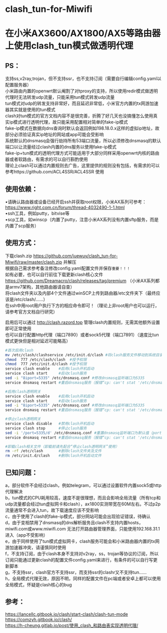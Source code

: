 # clash_tun-for-Miwifi
在小米AX3600/AX1800/AX5等路由器上使用clash_tun模式做透明代理
=====
PS：
--
支持ss,v2ray,trojan，但不支持ssr，也不支持订阅（需要自行编辑config.yaml以配置服务器）<br>
小米路由内置的openwrt默认阉割了对tproxy的支持，所以使用redir模式做透明代理时无法转发udp流量，只能采用tun模式转发udp流量<br>
tun模式对udp的转发支持非常好，而且延迟非常低，小米官方内置的tx网游加速器其实就是使用的tun模式<br>
clash对tun模式的官方文档内容不是很完善，折腾了好几天也没搞懂怎么使用真实ip模式进行透明代理，故只能采用配置相对简单的fake-ip模式<br>
fake-ip模式在数据向dns查询时默认会返回例如198.18.0.x这样的虚拟ip地址，故部分必须验证真实ip地址的网站或app可能会受影响<br>
系统默认的dnsmasq会强行劫持所有53端口流量，所以必须修改dnsmasq的默认端口以让流量经过clash内置的dns服务以使用fake-ip模式<br>
fake-ip+tun模式的透明代理方式可能适用于大部分同样采用openwrt内核的路由器或者软路由，有需求的可以自行斟酌使用<br>
理论上clash可以通过内置规则去广告，这里提供的规则没有包括，有需求的可以参考https://github.com/ACL4SSR/ACL4SSR 使用

使用依赖：
--
•请确认路由器或设备已经开启ssh并获取root权限，小米AX系列可参考：https://www.right.com.cn/forum/thread-4032490-1-1.html<br>
•ssh工具，例如putty，bitvise等<br>
•scp工具，如winscp（内置了putty，注意小米AX系列没有内置sftp服务，而是内置了scp服务）<br>

使用方式：
--
下载clash.zip https://github.com/juewuy/clash_tun-for-Miwifi/raw/master/clash.zip 并解压<br>
根据自己需求参考备注修改config.yaml配置文件并保存`重要！！！`<br>
如有必要，也可以自行前往下载更新clash核心文件 https://github.com/Dreamacro/clash/releases/tag/premium （小米AX系列都是armv7架构，其他路由器请自查）<br>
将clash文件夹以及内部4个文件通过winSCP上传到路由器/etc文件夹下（最终应该是/etc/clash/……）<br>
在ssh中用root用户执行下方的相应命令即可！（理论上非root用户也可以运行，请参考官方文档自行研究）<br>

启用后可以通过 http://clash.razord.top 管理clash内置规则，无需其他额外设置即可正常使用<br>
也可以自行配置http代理（端口7890）或者sock5代理（端口7891）（速度比tun模式更快但是相对延迟可能略高）<br>
```sh
#首次启用clash
mv /etc/clash/clashservice /etc/init.d/clash #将clash服务文件移动到系统目录
chmod  777 /etc/clash/clash  #授予权限
chmod  777 /etc/init.d/clash #授予权限
service clash enable    #启用clash开机启动
service clash start     #启动clash服务
sed -i "8iport=5335" /etc/dnsmasq.conf #修改dnsmasq监听端口为5335
service dnsmasq restart #重启dnsmasq服务（报错“cp: can't stat '/etc/dnsmasq.d/*'……”可无视）
```
```sh
#启用clash透明网关
service clash enable    #启用clash开机启动
service clash start     #启动clash服务
sed -i "8iport=5335" /etc/dnsmasq.conf #修改dnsmasq监听端口为5335
service dnsmasq restart #重启dnsmasq服务（报错“cp: can't stat '/etc/dnsmasq.d/*'……”可无视）
```
```sh
#停止clash透明网关
service clash disable   #禁用clash开机启动
service clash stop      #停止clash服务
sed -i '/port=5335/d' /etc/dnsmasq.conf #重置dnsmasq监听端口为默认值（port:53)
service dnsmasq restart #重启dnsmasq服务（报错“cp: can't stat '/etc/dnsmasq.d/*'……”可无视，不放心可重启系统）
```
```sh
#卸载clash相关文件（卸载前请先配合“停止clash透明网关”使用）
rm -rf /etc/clash       #删除clash文件夹及文件
rm /etc/init.d/clash    #删除clash开机启动文件
```

已知问题：
--
a，部分软件不会经过clash，例如telegram，可以通过设置软件内置sock5或http代理解决<br>
b，tun模式的CPU耗用较高，速度不是很理想，而且会影响全局流量（所有tcp和udp流量都会经过tun虚拟网卡和clash），ax1800实测带宽在60M左右。不过p2p流量通常不会进入tun，故下载速度应该不受影响<br>
c，由于使用了clash的fake-ip模式，部分网站可能会出现验证错误，待确认<br>
d，由于变相禁用了dnsmasq的dns解析服务且clash不支持内置hosts，miwifi.com或www.miwifi.com 无法打开路由器管理界面，只能使用192.168.31.1进入（app不受影响）<br>
e，由于同样使用了tun模式虚拟网卡，clash服务可能会和小米路由器内置的tx网游加速器冲突，请谨慎同时使用<br>
f，不支持订阅，由于clash本身不支持对v2ray，ss，trojan等协议的订阅，所以订阅只能通过更新clash的配置文件config.yaml来进行，有条件的可以自行写更新脚本<br>
g，不支持ssr，clash官方不支持ssr，而支持ssr的clashr又不支持tun……<br>
h，全局模式代理无效，原因不明，同样的配置文件在pc端或者安卓上都可以使用全局模式，怀疑是clash核心的bug

参考：
--
https://lancellc.gitbook.io/clash/start-clash/clash-tun-mode<br>
https://comzyh.gitbook.io/clash/<br>
https://h-cheung.gitlab.io/post/使用_clash_和路由表实现透明代理/<br>

